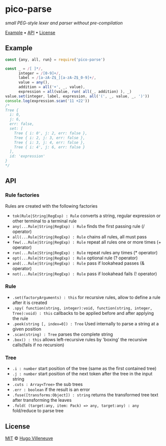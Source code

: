 <!-- markdownlint-disable MD032 MD036 MD041 -->
# pico-parse

*small PEG-style lexer and parser without pre-compilation*

[Example](#example) • [API](#api) • [License](#license)

## Example

```javascript
const {any, all, run} = require('pico-parse')

const _ = /[ ]*/,
      integer = /[0-9]+/,
      label = /[a-zA-Z$_][a-zA-Z$_0-9]+/,
      value = any(),
      addition = all('+', _, value),
      expression = all(value, run( all(_, addition) ), _)
value.set(integer, label, expression, all('(', _, value, _, ')'))
console.log(expression.scan('11 +22'))
/*
Tree {
  i: 0,
  j: 6,
  err: false,
  set: [
    Tree { i: 0', j: 2, err: false },
    Tree { i: 2, j: 3, err: false },
    Tree { i: 3, j: 4, err: false },
    Tree { i: 4', j: 6, err: false }
  ],
  id: 'expression'
}
*/
```

## API

### Rule factories

Rules are created with the following factories

* `tok(Rule|String|RegExp) : Rule` converts a string, regular expression or other terminal to a terminal rule
* `any(...Rule|String|RegExp) : Rule` finds the first passing rule (/ operator)
* `all(...Rule|String|RegExp) : Rule` chains all rules, all must pass
* `few(...Rule|String|RegExp) : Rule` repeat all rules one or more times (+ operator)
* `run(...Rule|String|RegExp) : Rule` repeat rules any times (* operator)
* `opt(...Rule|String|RegExp) : Rule` optional rule (? operator)
* `and(...Rule|String|RegExp) : Rule` pass if lookahead passes (& operator)
* `not(...Rule|String|RegExp) : Rule` pass if lookahead fails (! operator)

### Rule

* `.set(factoryArguments) : this` for recursive rules, allow to define a rule after it is created
* `.spy( function(string, integer):void, function(string, integer, Tree):void) : this` callbacks to be applied before and after applying the rule
* `.peek(string [, index=0]) : Tree` Used internally to parse a string at a given position
* `.scan(string) : Tree` parses the complete string
* `.box() : this` allows left-recursive rules by 'boxing' the recursive calls(fails if no recursion)

### Tree

* `.i : number` start position of the tree (same as the first contained tree)
* `.j : number` start position of the next token after the tree in the input string
* `.cuts : Array<Tree>` the sub trees
* `.err : boolean` if the result is an error
* `.fuse([transforms:Object]) : string` returns the transformed tree text after transforming the leaves
* `.fold( (target:any, item: Pack) => any, target:any) : any` fold/reduce to parse tree

## License

[MIT](http://www.opensource.org/licenses/MIT) © [Hugo Villeneuve](https://github.com/hville)
